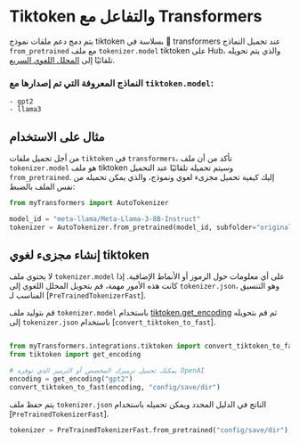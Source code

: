 # Tiktoken والتفاعل مع Transformers

يتم دمج دعم ملفات نموذج tiktoken بسلاسة في 🤗 transformers عند تحميل النماذج
`from_pretrained` مع ملف `tokenizer.model` tiktoken على Hub، والذي يتم تحويله تلقائيًا إلى [المحلل اللغوي السريع](https://huggingface.co/docs/transformers/main/en/main_classes/tokenizer#transformers.PreTrainedTokenizerFast).

### النماذج المعروفة التي تم إصدارها مع `tiktoken.model`:
	- gpt2
	- llama3

## مثال على الاستخدام

من أجل تحميل ملفات `tiktoken` في `transformers`، تأكد من أن ملف `tokenizer.model` هو ملف tiktoken وسيتم تحميله تلقائيًا عند التحميل `from_pretrained`. إليك كيفية تحميل مجزىء لغوي ونموذج، والذي
يمكن تحميله من نفس الملف بالضبط:

```py
from myTransformers import AutoTokenizer

model_id = "meta-llama/Meta-Llama-3-8B-Instruct"
tokenizer = AutoTokenizer.from_pretrained(model_id, subfolder="original")
```
## إنشاء مجزىء لغوي tiktoken

لا يحتوي ملف `tokenizer.model` على أي معلومات حول الرموز أو الأنماط الإضافية. إذا كانت هذه الأمور مهمة، قم بتحويل المحلل اللغوي إلى `tokenizer.json`، وهو التنسيق المناسب لـ [`PreTrainedTokenizerFast`].

قم بتوليد ملف `tokenizer.model` باستخدام [tiktoken.get_encoding](https://github.com/openai/tiktoken/blob/63527649963def8c759b0f91f2eb69a40934e468/tiktoken/registry.py#L63) ثم قم بتحويله إلى `tokenizer.json` باستخدام [`convert_tiktoken_to_fast`].

```py

from myTransformers.integrations.tiktoken import convert_tiktoken_to_fast
from tiktoken import get_encoding

# يمكنك تحميل ترميزك المخصص أو الترميز الذي توفره OpenAI
encoding = get_encoding("gpt2")
convert_tiktoken_to_fast(encoding, "config/save/dir")
```

يتم حفظ ملف `tokenizer.json` الناتج في الدليل المحدد ويمكن تحميله باستخدام [`PreTrainedTokenizerFast`].

```py
tokenizer = PreTrainedTokenizerFast.from_pretrained("config/save/dir")
```
